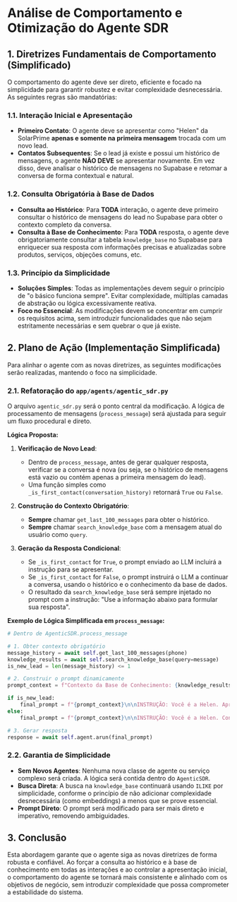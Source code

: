 # Análise de Comportamento e Otimização do Agente SDR

## 1. Diretrizes Fundamentais de Comportamento (Simplificado)

O comportamento do agente deve ser direto, eficiente e focado na simplicidade para garantir robustez e evitar complexidade desnecessária. As seguintes regras são mandatórias:

### 1.1. Interação Inicial e Apresentação
- **Primeiro Contato**: O agente deve se apresentar como "Helen" da SolarPrime **apenas e somente na primeira mensagem** trocada com um novo lead.
- **Contatos Subsequentes**: Se o lead já existe e possui um histórico de mensagens, o agente **NÃO DEVE** se apresentar novamente. Em vez disso, deve analisar o histórico de mensagens no Supabase e retomar a conversa de forma contextual e natural.

### 1.2. Consulta Obrigatória à Base de Dados
- **Consulta ao Histórico**: Para **TODA** interação, o agente deve primeiro consultar o histórico de mensagens do lead no Supabase para obter o contexto completo da conversa.
- **Consulta à Base de Conhecimento**: Para **TODA** resposta, o agente deve obrigatoriamente consultar a tabela `knowledge_base` no Supabase para enriquecer sua resposta com informações precisas e atualizadas sobre produtos, serviços, objeções comuns, etc.

### 1.3. Princípio da Simplicidade
- **Soluções Simples**: Todas as implementações devem seguir o princípio de "o básico funciona sempre". Evitar complexidade, múltiplas camadas de abstração ou lógica excessivamente reativa.
- **Foco no Essencial**: As modificações devem se concentrar em cumprir os requisitos acima, sem introduzir funcionalidades que não sejam estritamente necessárias e sem quebrar o que já existe.

## 2. Plano de Ação (Implementação Simplificada)

Para alinhar o agente com as novas diretrizes, as seguintes modificações serão realizadas, mantendo o foco na simplicidade.

### 2.1. Refatoração do `app/agents/agentic_sdr.py`

O arquivo `agentic_sdr.py` será o ponto central da modificação. A lógica de processamento de mensagens (`process_message`) será ajustada para seguir um fluxo procedural e direto.

**Lógica Proposta:**

1.  **Verificação de Novo Lead**:
    - Dentro de `process_message`, antes de gerar qualquer resposta, verificar se a conversa é nova (ou seja, se o histórico de mensagens está vazio ou contém apenas a primeira mensagem do lead).
    - Uma função simples como `_is_first_contact(conversation_history)` retornará `True` ou `False`.

2.  **Construção do Contexto Obrigatório**:
    - **Sempre** chamar `get_last_100_messages` para obter o histórico.
    - **Sempre** chamar `search_knowledge_base` com a mensagem atual do usuário como `query`.

3.  **Geração da Resposta Condicional**:
    - Se `_is_first_contact` for `True`, o prompt enviado ao LLM incluirá a instrução para se apresentar.
    - Se `_is_first_contact` for `False`, o prompt instruirá o LLM a continuar a conversa, usando o histórico e o conhecimento da base de dados.
    - O resultado da `search_knowledge_base` será sempre injetado no prompt com a instrução: "Use a informação abaixo para formular sua resposta".

**Exemplo de Lógica Simplificada em `process_message`:**

```python
# Dentro de AgenticSDR.process_message

# 1. Obter contexto obrigatório
message_history = await self.get_last_100_messages(phone)
knowledge_results = await self.search_knowledge_base(query=message)
is_new_lead = len(message_history) <= 1

# 2. Construir o prompt dinamicamente
prompt_context = f"Contexto da Base de Conhecimento: {knowledge_results}\n\nHistórico da Conversa:\n{message_history}"

if is_new_lead:
    final_prompt = f"{prompt_context}\n\nINSTRUÇÃO: Você é a Helen. Apresente-se e inicie a conversa."
else:
    final_prompt = f"{prompt_context}\n\nINSTRUÇÃO: Você é a Helen. Continue a conversa a partir do histórico."

# 3. Gerar resposta
response = await self.agent.arun(final_prompt)
```

### 2.2. Garantia de Simplicidade
- **Sem Novos Agentes**: Nenhuma nova classe de agente ou serviço complexo será criada. A lógica será contida dentro do `AgenticSDR`.
- **Busca Direta**: A busca na `knowledge_base` continuará usando `ILIKE` por simplicidade, conforme o princípio de não adicionar complexidade desnecessária (como embeddings) a menos que se prove essencial.
- **Prompt Direto**: O prompt será modificado para ser mais direto e imperativo, removendo ambiguidades.

## 3. Conclusão

Esta abordagem garante que o agente siga as novas diretrizes de forma robusta e confiável. Ao forçar a consulta ao histórico e à base de conhecimento em todas as interações e ao controlar a apresentação inicial, o comportamento do agente se tornará mais consistente e alinhado com os objetivos de negócio, sem introduzir complexidade que possa comprometer a estabilidade do sistema.